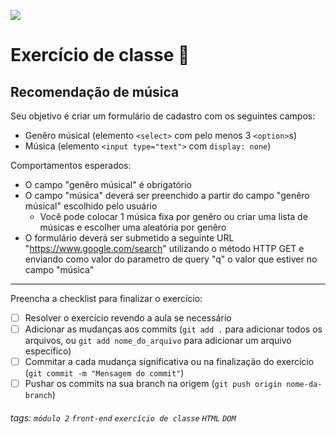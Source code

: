 ![](https://i.imgur.com/xG74tOh.png)

# Exercício de classe 🏫

## Recomendação de música

Seu objetivo é criar um formulário de cadastro com os seguintes campos:
- Genêro músical (elemento `<select>` com pelo menos 3 `<option>`s)
- Música (elemento `<input type="text">` com `display: none`)

Comportamentos esperados:
- O campo "genêro músical" é obrigatório
- O campo "música" deverá ser preenchido a partir do campo "genêro músical" escolhido pelo usuário
  - Você pode colocar 1 música fixa por genêro ou criar uma lista de músicas e escolher uma aleatória por genêro
- O formulário deverá ser submetido a seguinte URL "https://www.google.com/search" utilizando o método HTTP GET e enviando como valor do parametro de query "q" o valor que estiver no campo "música"

---

Preencha a checklist para finalizar o exercício:

- [ ] Resolver o exercício revendo a aula se necessário
- [ ] Adicionar as mudanças aos commits (`git add .` para adicionar todos os arquivos, ou `git add nome_do_arquivo` para adicionar um arquivo específico)
- [ ] Commitar a cada mudança significativa ou na finalização do exercício (`git commit -m "Mensagem do commit"`)
- [ ] Pushar os commits na sua branch na origem (`git push origin nome-da-branch`)

###### tags: `módulo 2` `front-end` `exercício de classe` `HTML` `DOM`
